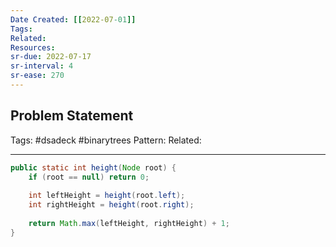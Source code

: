 ```yaml
---
Date Created: [[2022-07-01]]
Tags: 
Related: 
Resources: 
sr-due: 2022-07-17
sr-interval: 4
sr-ease: 270
---
```

## Problem Statement


Tags:  #dsadeck  #binarytrees 
Pattern: 
Related: 

---


``` java
public static int height(Node root) {
	if (root == null) return 0;
	
	int leftHeight = height(root.left);
	int rightHeight = height(root.right);
	
	return Math.max(leftHeight, rightHeight) + 1;
}
```

